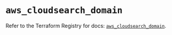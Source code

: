 # `aws_cloudsearch_domain`

Refer to the Terraform Registry for docs: [`aws_cloudsearch_domain`](https://registry.terraform.io/providers/hashicorp/aws/5.99.0/docs/resources/cloudsearch_domain).
